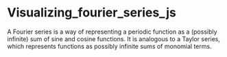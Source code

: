 # Visualizing_fourier_series_js
A Fourier series is a way of representing a periodic function as a (possibly infinite) sum of sine and cosine functions. It is analogous to a Taylor series, which represents functions as possibly infinite sums of monomial terms.
